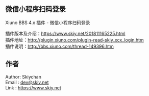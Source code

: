 微信小程序扫码登录
------
Xiuno BBS 4.x 插件 - 微信小程序扫码登录

插件版本及介绍：https://www.skiy.net/201811165225.html   
插件地址：http://plugin.xiuno.com/plugin-read-skiy_xcx_login.htm      
插件说明：http://bbs.xiuno.com/thread-149396.htm


## 作者
Author: Skiychan   
Email : dev@skiy.net   
Link : https://www.skiy.net   